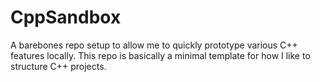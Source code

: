 # CppSandbox
A barebones repo setup to allow me to quickly prototype various C++ features locally. This repo is basically a minimal template for how I like to structure C++ projects.

